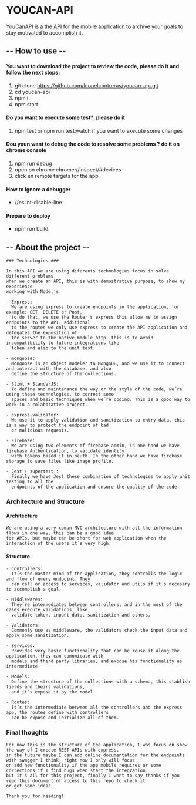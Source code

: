 # YOUCAN-API #
YouCanAPI is a the API for the mobile application to archive your goals to stay motivated to accomplish it.


## -- How to use -- ##
#### You want to download the project to review the code, please do it and follow the next steps: ####

1. git clone https://github.com/leonelcontreras/youcan-api.git
2. cd youcan-api
3. npm i
4. npm start

#### Do you want to execute some test?, please do it ####
1. npm test or npm run test:watch if you want to execute some changes

#### Dou youn want to debug the code to resolve some problems ? do it on chrome console ####

1. npm run debug
2. open on chrome chrome://inspect/#devices
3. click en remote targets for the app

#### How to ignore a debugger ####

* //eslint-disable-line

#### Prepare to deploy ####

* npm run build


## -- About the project -- ## 

    ### Technologies ###

    In this API we are using diferents technologies focus in solve different problems
    when we create an API, this is with demostrative purpose, to show my experience
    working with Node.js

    - Express:
      We are using express to create endpoints in the application, for example: GET, DELETE or Post,
      to do that, we use the Router's express this allow me to assign endpoints to the API. additional
      to the routes we only use express to create the API application and delegates the exposition of
      the server to the native module http, this is to avoid incompatibility to future integrations like
      token and also to the unit test.

    - mongoose:
      Mongoose is an object modeler to MongoDB, and we use it to connect and interact with the database, and also
      define the structure of the collections.

    - Slint + StandarJS:
      To define and maintanance the way or the style of the code, we´re using these technologies, to correct some
      spaces and basic techniques when we´re coding. This is a good way to work in a colaborative project.

    - express-validator:
      We use it to apply validation and sanitization to entry data, this is a way to protect the endpoint of bad 
      or malicious requests.

    - Firebase:
      We are using two elements of firebase-admin, in one hand we have firebase Authentication, to validate identity
      with tokens based it in oauth. In the other hand we have firebase storage to save files like image profile.  

    - Jest + supertest :
      Finally we have Jest these combination of technologies to apply unit testing to all the 
      endpoints of the application and ensure the quality of the code.

  ### Architecture and Structure ###

  #### Architecture ####

    We are using a very comun MVC architecture with all the information flows in one way, this can be a good idea
    for APIs, but maybe can be short for web application when the interaction of the users it´s very high.

  #### Structure ####
    - Controllers:
      It´s the master mind of the application, they controlls the logic and flow of every endpoint. They
      can call or access to services, validator and utils if it´s necesary to accomplish a goal.
      
    - Middlewares:
      They´re intermediates between controllers, and in the most of the cases execute validations, like
      validate token, inpunt data, sanitization and others.

    - Validators: 
      Commonly use as middleware, the validators check the input data and apply some sanitization.

    - Services:
      Provides very basic functionality that can be reuse it along the application, they can comunicate with
      models and third party libraries, and expose his functionality as intermediate.

    - Models:
      Define the structure of the collections with a schema, this stablish fields and theirs validations,
      and it´s expose it by the model. 

    - Routes:
      It´s the intermediate between all the controllers and the express app, the routes define with controllers
      can be expose and initialize all of them.


  ### Final thoughts ###

    For now this is the structure of the application, I was focus on show the way of I create REST APIs with express,
    in the future maybe I can add online documentation for the endpoints with swagger I think, right now I only will focus
    on add new functionality if the app mobile requires or some corrections if I find bugs when start the integration.
    but it's all for this project, finally I want to say thanks if you read this document of access to this repo to check it
    or get some ideas.

    Thank you for reading!
